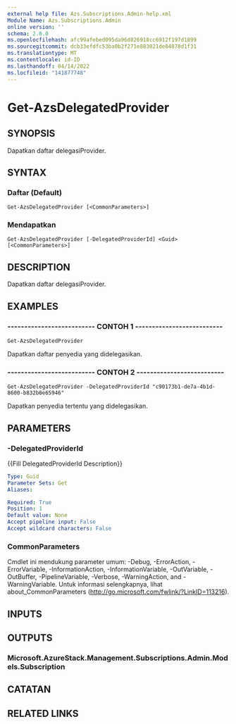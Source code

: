 ```yaml
---
external help file: Azs.Subscriptions.Admin-help.xml
Module Name: Azs.Subscriptions.Admin
online version: ''
schema: 2.0.0
ms.openlocfilehash: afc99afebed095da96d826918cc6912f197d1899
ms.sourcegitcommit: dcb33efdfc53ba0b2f271e883021de84878d1f31
ms.translationtype: MT
ms.contentlocale: id-ID
ms.lasthandoff: 04/14/2022
ms.locfileid: "141877748"
---
```

# Get-AzsDelegatedProvider

## SYNOPSIS
Dapatkan daftar delegasiProvider.

## SYNTAX

### Daftar (Default)
```
Get-AzsDelegatedProvider [<CommonParameters>]
```

### Mendapatkan
```
Get-AzsDelegatedProvider [-DelegatedProviderId] <Guid> [<CommonParameters>]
```

## DESCRIPTION
Dapatkan daftar delegasiProvider.

## EXAMPLES

### -------------------------- CONTOH 1 --------------------------
```
Get-AzsDelegatedProvider
```

Dapatkan daftar penyedia yang didelegasikan.

### -------------------------- CONTOH 2 --------------------------
```
Get-AzsDelegatedProvider -DelegatedProviderId "c90173b1-de7a-4b1d-8600-b832b0e65946"
```

Dapatkan penyedia tertentu yang didelegasikan.

## PARAMETERS

### -DelegatedProviderId
{{Fill DelegatedProviderId Description}}

```yaml
Type: Guid
Parameter Sets: Get
Aliases: 

Required: True
Position: 1
Default value: None
Accept pipeline input: False
Accept wildcard characters: False
```

### CommonParameters
Cmdlet ini mendukung parameter umum: -Debug, -ErrorAction, -ErrorVariable, -InformationAction, -InformationVariable, -OutVariable, -OutBuffer, -PipelineVariable, -Verbose, -WarningAction, and -WarningVariable. Untuk informasi selengkapnya, lihat about_CommonParameters (http://go.microsoft.com/fwlink/?LinkID=113216).

## INPUTS

## OUTPUTS

### Microsoft.AzureStack.Management.Subscriptions.Admin.Models.Subscription

## CATATAN

## RELATED LINKS

